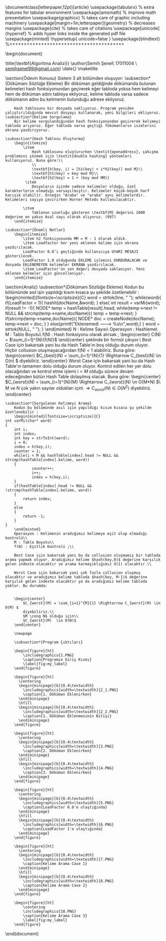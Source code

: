 \documentclass[letterpaper,12pt]{article}
\usepackage{tabularx} % extra features for tabular environment
\usepackage{amsmath}  % improve math presentation
\usepackage{graphicx} % takes care of graphic including machinery
\usepackage[margin=1in,letterpaper]{geometry} % decreases margins
\usepackage{cite} % takes care of citations
\usepackage[unicode]{hyperref} % adds hyper links inside the generated pdf file
\usepackage{minted}
\hypersetup{
	unicode=false
}
\usepackage{blindtext}
%++++++++++++++++++++++++++++++++++++++++


\begin{document}

\title{\textbf{Algoritma Analizi}}
\author{Semih Şenel\\
17011004 \\
semihsenel99@gmail.com}
\date{}
\maketitle

\section{Ödevin Konusu}
    Sistem 3 alt bölümden oluşuyor:
    \subsection*{Dökümanı Sözlüğe Ekleme}
        Bir döküman geldiğinde dökümanda bulunan kelimeleri hash fonksiyonundan geçirerek eğer tabloda yoksa hem kelimeyi hem de döküman adını tabloya ekliyoruz, kelime tabloda varsa sadece dökümanın adını bu kelimenin bulunduğu adrese ekliyoruz.
        
        Hash tablosunu bir dosyada saklıyoruz. Program yeniden çalıştırıldığında mevcut dosyayı kullanarak, yeni bilgileri ekliyoruz.
    \subsection*{Kelime Sorgulama}
        Bir kelime sorgulandığından hash fonksiyonundan geçirerek kelimeyi tabloda arıyoruz. Eğer tabloda varsa geçtiği fökümanların isimlerini ekrana yazdırıyoruz.
        
    \subsection*{Hash Tablosu Oluşturma}
        \begin{itemize}
            \item
                Hash tablosunu oluştururken \textit{openaddress}, çakışma problemini çözmek için \textit{double hashing} yöntemleri kullanıyoruz. Buna göre:\\
                \\
                \textbf{h(key, i) = [h1(key) + i*h2(key)] mod M}\\
                \textbf{h1(key) = key mod M}\\
                \textbf{h2(key) = 1 + (key mod MM)}
             \item
                Dosyaların içinde sadece kelimeler olduğu, özel karakterlerin olmadığı varsayılmıştır. Kelimeler küçük-büyük harf karışık olabilir. Örneğin "Araba" ve "araba" aynı kelimelerdir. Kelimeleri sayıya çevirirken Horner Metodu kullanılacaktır.
        
            \item
                Tablonun uzunluğu gösteren \textbf{M} değerini 1000 değerine en yakın Asal sayı olarak alıyoruz. (997)
        \end{itemize}
        
    \subsection*{Önemli Notlar}
        \begin{itemize}
            \item h2 fonksiyonunda MM = M - 1 olarak aldık.
            \item Loadfactor her yeni eklenen kelime için ekrana yazdırılacak. 
            LoadFactor 0.8’i geçtiğinde kullanıcıya UYARI MESAJI gösterilecek. 
            LoadFactor 1.0 olduğunda EKLEME işlemini DURDURALACAK ve dosyada EKLENEMEYEN kelimeler EKRANA yazdırılacak.
            \item LoadFactor'ün son değeri dosyada saklanıyor. Yeni eklenen kelmeler için güncelleniyor.
        \end{itemize}
        
        
        


\section{Analiz}
    \subsection*{Dökümanı Sözlüğe Ekleme}
        Kodun bu bölümünde asıl işin yapıldığı kısım kısaca şu şekilde özetlenebilir :
        \begin{minted}[fontsize=\scriptsize]{C}
           word = strtok(line, " "); 
           while(word){ 
			if(LoadFactor < 1){
				hashIt(docName,&word); 
			}
			else{
				int result = varMi(word);
				if(result != -1){
					NODE* temp = hashTable[result].head;
					while(temp->next != NULL && strcmp(temp->name,docName)){
						temp = temp->next;
					}
					if(strcmp(temp->name,docName)){
						NODE* doc = createNode(docName);
						temp->next = doc;
					}
				}
				else{printf("Eklenemedi ---> %s\n",word);}
			}
			word = strtok(NULL, " "); 
		}
        \end{minted}
        N : Kelime Sayısı\\
        Operasyon : Hashleme\\
        M : Tablo Boyutu\\
        f(N) : Hash fonksiyonu olarak alırsak ;
         \begin{center}
             C(N) = $\sum_{i=1}^{N}{f(N)}$
        \end{center}
        şeklinde bir formül çıkıyor.\\
        Best Case için bakarsak yani bu da Hash Table'ın boş olduğu durum oluyor. Hiçbir collusion oluşmayacağından f(N) = 1 alabiliriz. Buna göre:
        \begin{center}
            $C_{best}(N) = \sum_{i=1}^{N}{1} \Rightarrow C_{best}(N) \in O(n) $
            diyebiliriz.
        \end{center}
        Worst Case için bakarsak yani bu da Hash Table'ın tamamen dolu olduğu durum oluyor. Kontrol edilen her yer dolu olacağından ve kontrol etme işlemi $i < M$ olduğu sürece devam edeceğinden bütün Hash Table dolaşılmış olacak. Buna göre:
        \begin{center}
            $C_{worst}(N) = \sum_{i=1}^{N}{M} \Rightarrow C_{worst}(N) \in O(M*N) $\\
            M ve N çok yakın sayılar oldukları için\\
            $\Rightarrow C_{worst}(N) \in O(N^2)$
            diyebiliriz.
        \end{center}
        
    \subsection*{Sorgulanan Kelimeyi Arama}
        Kodun bu bölümünde asıl işin yapıldığı kısım kısaca şu şekilde özetlenebilir :
        \begin{minted}[fontsize=\scriptsize]{C}
    int varMi(char* word)
    {
    	int i;
    	int index;
    	int key = strToInt(word);
    	i = 0; 
    	index = h(key,i);
    	counter = 1;
    	while(i < M && hashTable[index].head != NULL && strcmp(hashTable[index].kelime, word))
    	{ 
    			counter++; 
    			i++; 
    			index = h(key,i);
    	}
    	if(hashTable[index].head != NULL && !strcmp(hashTable[index].kelime, word))
    	{
    		return index;
    	}
    	else
    	{
    		return -1;
    	}
    }
        \end{minted}
        Operasyon : Kelimenin aradığımız kelimeye eşit olup olmadığı kontrolü\\
        M : Tablo Boyutu\\
        f(N) : Eşitlik Kontrolü ;\\
        
        Best Case için bakarsak yani bu da collusion oluşmamış bir tabloda arama yapmak oluyor. Aradığımız kelime $hash(key,0)$ değerine karşılık gelen indexte olacaktır ve arama karmaşıklığımız O(1) olacaktır.\\
        
        Worst Case için bakarsak yani çok fazla collusion oluşmuş olacaktır ve aradığımız kelime tabloda $hash(key, M-1)$ değerine karşılık gelen indexte olacaktır ya da aradığımız kelime tabloda yoktur. Bu durumda:
        
        
        \begin{center}
            $C_{worst}(M) = \sum_{i=1}^{M}{1} \Rightarrow C_{worst}(M) \in O(M) $
            diyebiliriz.\\
            $M \cong N$ olduğu için\\
            $C_{worst}(M)  \in O(N)$
        \end{center}
        
        \newpage
        
        \subsection*{Program Çıktıları}
        
        \begin{figure}[ht]
            \includegraphics{1.PNG}
            \caption{Programın Giriş Kısmı}
            \label{fig:my_label}
        \end{figure}
        
        \begin{figure}[ht]
          \centering
          \begin{minipage}[b]{0.4\textwidth}
            \includegraphics[width=\textwidth]{2_1.PNG}
            \caption{1. Döküman Eklenirken}
          \end{minipage}
          \hfill
          \begin{minipage}[b]{0.4\textwidth}
            \includegraphics[width=\textwidth]{2_2.PNG}
            \caption{1. Döküman Eklenmesinin Bitişi}
          \end{minipage}
        \end{figure}
        
        \begin{figure}[ht]
          \centering
          \begin{minipage}[b]{0.4\textwidth}
            \includegraphics[width=\textwidth]{3.PNG}
            \caption{2. Döküman Eklenirken}
          \end{minipage}
          \hfill
          \begin{minipage}[b]{0.4\textwidth}
            \includegraphics[width=\textwidth]{4.PNG}
            \caption{3. Döküman Eklenirken}
          \end{minipage}
        \end{figure}
        
        \begin{figure}[ht]
          \centering
          \begin{minipage}[b]{0.4\textwidth}
            \includegraphics[width=\textwidth]{5.PNG}
            \caption{LoadFactor 0.8'e ulaştığında}
          \end{minipage}
          \hfill
          \begin{minipage}[b]{0.4\textwidth}
            \includegraphics[width=\textwidth]{6.PNG}
            \caption{LoadFactor 1'e ulaştığında}
          \end{minipage}
        \end{figure}
        
        \begin{figure}[ht]
          \centering
          \begin{minipage}[b]{0.4\textwidth}
            \includegraphics[width=\textwidth]{7.PNG}
            \caption{Kelime Arama Case 1}
          \end{minipage}
          \hfill
          \begin{minipage}[b]{0.4\textwidth}
            \includegraphics[width=\textwidth]{8.PNG}
            \caption{Kelime Arama Case 2}
          \end{minipage}
        \end{figure}
        
        \begin{figure}[ht]
            \centering
            \includegraphics{10.PNG}
            \caption{Kelime Arama Case 3}
            \label{fig:my_label}
        \end{figure}
        
        


\end{document}
